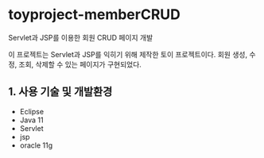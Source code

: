 # toyproject-memberCRUD

Servlet과 JSP를 이용한 회원 CRUD 페이지 개발

이 프로젝트는 Servlet과 JSP를 익히기 위해 제작한 토이 프로젝트이다. 회원 생성, 수정, 조회, 삭제할 수 있는 페이지가 구현되었다.



## 1. 사용 기술 및 개발환경
+ Eclipse
+ Java 11
+ Servlet
+ jsp
+ oracle 11g
